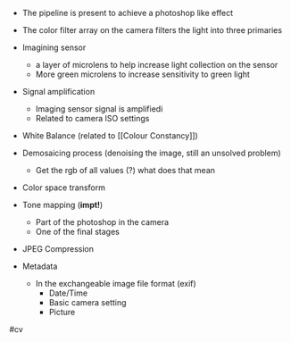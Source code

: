 - The pipeline is present to achieve a photoshop like effect
- The color filter array on the camera filters the light into three primaries

- Imagining sensor
	- a layer of microlens to help increase light collection on the sensor
	- More green microlens to increase sensitivity to green light

- Signal amplification
	- Imaging sensor signal is amplifiedi
	- Related to camera ISO settings

- White Balance (related to [[Colour Constancy]])

- Demosaicing process (denoising the image, still an unsolved problem)
	- Get the rgb of all values (?) what does that mean

- Color space transform

- Tone mapping (**impt!**)
	- Part of the photoshop in the camera
	- One of the final stages 

- JPEG Compression

- Metadata
	- In the exchangeable image file format (exif)
		- Date/Time
		- Basic camera setting
		- Picture

#cv